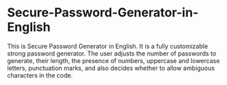 # Secure-Password-Generator-in-English
This is Secure Password Generator in English.
It is a fully customizable strong password generator. The user adjusts the number of passwords to generate, their length, the presence of numbers, uppercase and lowercase letters, punctuation marks, and also decides whether to allow ambiguous characters in the code.

